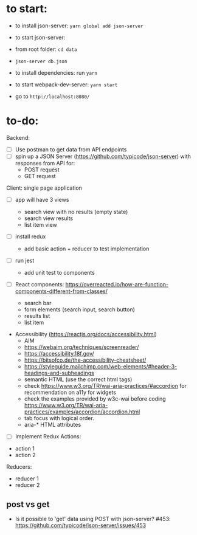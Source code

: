 # to start:
-  to install json-server: `yarn global add json-server`
-  to start json-server:  
  - from root folder: `cd data`
  - `json-server db.json`

- to install dependencies: run `yarn`
-  to start webpack-dev-server: `yarn start`
- go to `http://localhost:8080/`


# to-do:

Backend:
- [ ] Use postman to get data from API endpoints
- [ ] spin up a JSON Server (https://github.com/typicode/json-server) with responses from API for:
  - POST request
  - GET request

Client: single page application
- [ ] app will have 3 views
  - search view with no results (empty state)
  - search view results 
  - list item view

- [ ] install redux
  - add basic action + reducer to test implementation

- [ ] run jest
  - add unit test to components

- [ ] React components:
https://overreacted.io/how-are-function-components-different-from-classes/
  - search bar
  - form elements (search input, search button)
  - results list
  - list item

- Accessibility (https://reactjs.org/docs/accessibility.html)
  - AIM 
  - https://webaim.org/techniques/screenreader/
  - https://accessibility.18f.gov/
  - https://bitsofco.de/the-accessibility-cheatsheet/
  - https://styleguide.mailchimp.com/web-elements/#header-3-headings-and-subheadings
  - semantic HTML (use the correct html tags)
  - check https://www.w3.org/TR/wai-aria-practices/#accordion for recommendation on a11y for widgets
  - check the examples provided by w3c-wai before coding https://www.w3.org/TR/wai-aria-practices/examples/accordion/accordion.html
  - tab focus with logical order.
  - aria-* HTML attributes

- [ ] Implement Redux
Actions:
- action 1
- action 2

Reducers:
- reducer 1
- reducer 2


## post vs get 
- Is it possible to 'get' data using POST with json-server? #453: https://github.com/typicode/json-server/issues/453
